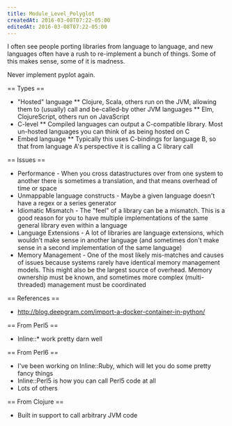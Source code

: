 ```yaml
---
title: Module_Level_Polyglot
createdAt: 2016-03-08T07:22-05:00
editedAt: 2016-03-08T07:22-05:00
---
```


I often see people porting libraries from language to language, and new languages often have a rush to re-implement a bunch of things. Some of this makes sense, some of it is madness.

Never implement pyplot again.

== Types ==
* "Hosted" language
** Clojure, Scala, others run on the JVM, allowing them to (usually) call and be-called-by other JVM languages
** Elm, ClojureScript, others run on JavaScript
* C-level
** Compiled languages can output a C-compatible library. Most un-hosted languages you can think of as being hosted on C
* Embed language
** Typically this uses C-bindings for language B, so that from language A's perspective it is calling a C library call

== Issues ==
* Performance - When you cross datastructures over from one system to another there is sometimes a translation, and that means overhead of time or space
* Unmappable language constructs - Maybe a given language doesn't have a regex or a series generator
* Idiomatic Mismatch - The "feel" of a library can be a mismatch. This is a good reason for you to have multiple implementations of the same general library even within a language
* Language Extensions - A lot of libraries are language extensions, which wouldn't make sense in another language (and sometimes don't make sense in a second implementation of the same language)
* Memory Management - One of the most likely mis-matches and causes of issues because systems rarely have identical memory management models. This might also be the largest source of overhead. Memory ownership must be known, and sometimes more complex (multi-threaded) management must be coordinated

== References ==
* http://blog.deepgram.com/import-a-docker-container-in-python/

== From Perl5 ==
* Inline::* work pretty darn well

== From Perl6 ==
* I've been working on Inline::Ruby, which will let you do some pretty fancy things
* Inline::Perl5 is how you can call Perl5 code at all
* Lots of others

== From Clojure ==
* Built in support to call arbitrary JVM code

